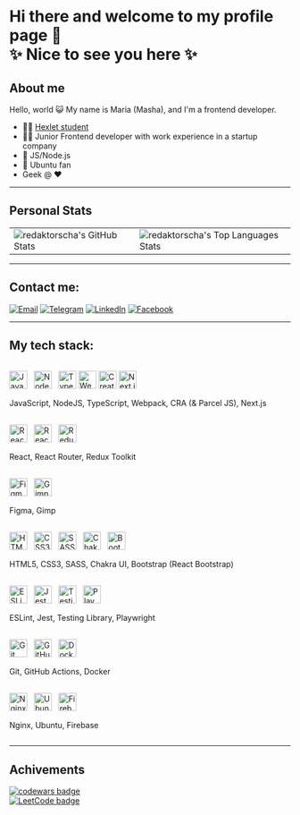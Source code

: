 # Hi there and welcome to my profile page 👋 <br>✨ Nice to see you here ✨


## About me
Hello, world 😺
My name is Maria (Masha), and I'm a frontend developer.
- 👩‍🎓 [Hexlet student](https://cv.hexlet.io/resumes/1351)
- 👩‍💻 Junior Frontend developer with work experience in a startup company
- 🥰 JS/Node.js 
- 🐧 Ubuntu fan
- Geek @ ❤️

---

## Personal Stats

<table>
  <tr>
    <td>
      <img src="https://gh-readme-stats-red.vercel.app/api?username=redaktorscha&theme=radical&show_icons=true&count_private=true" alt="redaktorscha's GitHub Stats">
    </td>
    <td>
      <img src="https://gh-readme-stats-red.vercel.app/api/top-langs/?username=redaktorscha&theme=radical" alt="redaktorscha's Top Languages Stats">
    </td>
  </tr>
</table>


---

## Contact me:

[![Email](https://img.shields.io/badge/-%20email-pink?style=for-the-badge)](mailto:nasonkina@yandex.ru)
[![Telegram](https://img.shields.io/badge/Telegram-2CA5E0?style=for-the-badge&logo=telegram&logoColor=white)](https://t.me/redaktorscha)
[![LinkedIn](https://img.shields.io/badge/linkedin-%230077B5.svg?style=for-the-badge&logo=linkedin&logoColor=white)](https://www.linkedin.com/in/maria-nasonkina-b4a9501a2)
[![Facebook](https://img.shields.io/badge/Facebook-%231877F2.svg?style=for-the-badge&logo=Facebook&logoColor=white)](https://fb.com/100001487273896)

---

## My tech stack:
<div style="margin-top:1rem;display:flex;flex-direction:column;">
  <div style="margin-top:1rem;">
    <img alt="JavaScript" style="margin-right:0.5rem;" height="32" width="32" src="https://cdn.simpleicons.org/javascript" />
    <img alt="NodeJS" style="margin-right:0.5rem;" height="32" width="32" src="https://cdn.simpleicons.org/nodedotjs" />
    <img alt="TypeScript" height="32" width="32" src="https://cdn.simpleicons.org/typescript/3178c6" />
    <img alt="Webpack" height="32" width="32" src="https://cdn.simpleicons.org/webpack/75afcc" />
    <img alt="Create React App" height="32" width="32" src="https://cdn.simpleicons.org/createreactapp" />
    <img alt="Next.js" height="32" width="32" src="https://cdn.simpleicons.org/next.js" />
    <p>JavaScript, NodeJS, TypeScript, Webpack, CRA (& Parcel JS), Next.js</p>
  </div>
  <div style="margin-top:1rem;">
    <img alt="React" style="margin-right:0.5rem;" height="32" width="32" src="https://cdn.simpleicons.org/react" />
    <img alt="React Router" style="margin-right:0.5rem;" height="32" width="32" src="https://cdn.simpleicons.org/reactrouter" />
    <img alt="Redux" style="margin-right:0.5rem;" height="32" width="32" src="https://cdn.simpleicons.org/redux" />
    <p>React, React Router, Redux Toolkit</p>
  </div>
  <div style="margin-top:1rem;">
    <img alt="Figma" style="margin-right:0.5rem;" height="32" width="32" src="https://cdn.simpleicons.org/figma" />
    <img alt="Gimp" style="margin-right:0.5rem;" height="32" width="32" src="https://cdn.simpleicons.org/gimp" />
    <p>Figma, Gimp</p>
  </div>
  <div style="margin-top:1rem;">
    <img alt="HTML5" style="margin-right:0.5rem;" height="32" width="32" src="https://cdn.simpleicons.org/html5" />
    <img alt="CSS3" style="margin-right:0.5rem;" height="32" width="32" src="https://cdn.simpleicons.org/css3" />
    <img alt="SASS" style="margin-right:0.5rem;" height="32" width="32" src="https://cdn.simpleicons.org/sass" />
    <img alt="Chakra UI" style="margin-right:0.5rem;" height="32" width="32" src="https://cdn.simpleicons.org/chakraui" />
    <img alt="Bootstrap" style="margin-right:0.5rem;" height="32" width="32" src="https://cdn.simpleicons.org/bootstrap" />
    <p>HTML5, CSS3, SASS, Chakra UI, Bootstrap (React Bootstrap)</p>
  </div>
  <div style="margin-top:1rem;">
    <img alt="ESLint" style="margin-right:0.5rem;" height="32" width="32" src="https://cdn.simpleicons.org/eslint" />
    <img alt="Jest" style="margin-right:0.5rem;" height="32" width="32" src="https://cdn.simpleicons.org/jest" />
    <img alt="Testing Library" style="margin-right:0.5rem;" height="32" width="32" src="https://cdn.simpleicons.org/testinglibrary" />
    <img alt="Playwright" style="margin-right:0.5rem;" height="32" width="32" src="https://cdn.simpleicons.org/playwright" />
    <p>ESLint, Jest, Testing Library, Playwright</p>
  </div>
  <div style="margin-top:1rem;">
    <img alt="Git" style="margin-right:0.5rem;" height="32" width="32" src="https://cdn.simpleicons.org/git" />
    <img alt="GitHub Actions" style="margin-right:0.5rem;" height="32" width="32" src="https://cdn.simpleicons.org/githubactions" />
    <img alt="Docker" style="margin-right:0.5rem;" height="32" width="32" src="https://cdn.simpleicons.org/docker" />
    <p>Git, GitHub Actions, Docker</p>
  </div>
  <div style="margin-top:1rem;">
    <img alt="Nginx" style="margin-right:0.5rem;" height="32" width="32" src="https://cdn.simpleicons.org/nginx" />
    <img alt="Ubuntu" style="margin-right:0.5rem;" height="32" width="32" src="https://cdn.simpleicons.org/ubuntu" />
    <img alt="Firebase" style="margin-right:0.5rem;" height="32" width="32" src="https://cdn.simpleicons.org/firebase" />
    <p>Nginx, Ubuntu, Firebase</p>
  </div>
</div>

---

## Achivements
[![codewars badge](https://www.codewars.com/users/redaktorscha/badges/large)](https://www.codewars.com/users/redaktorscha)   
[![LeetCode badge](https://img.shields.io/badge/dynamic/json?style=for-the-badge&labelColor=black&color=%23ffa116&label=Solved&query=solved&url=https%3A%2F%2Fleetcode-badge.vercel.app%2Fapi%2Fusers%2Fredaktorscha&logo=leetcode&logoColor=yellow)](https://leetcode.com/redaktorscha/)